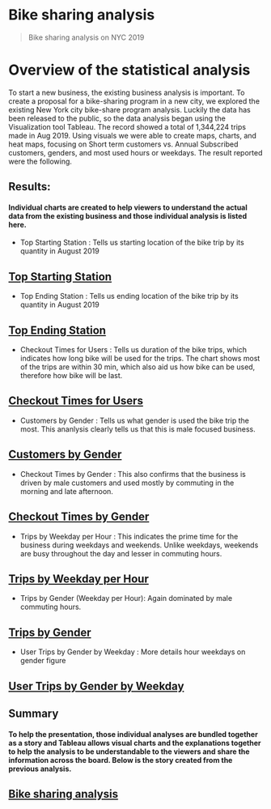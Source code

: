 # Bike sharing analysis
> Bike sharing analysis on NYC 2019
# Overview of the statistical analysis
To start a new business, the existing business analysis is important.  To create a proposal for a bike-sharing program in a new city, we explored the existing New York city bike-share program analysis. Luckily the data has been released to the public, so the data analysis began using the Visualization tool Tableau.  The record showed a total of 1,344,224 trips made in Aug 2019.  Using visuals we were able to create maps, charts, and heat maps, focusing on Short term customers vs. Annual Subscribed customers, genders, and most used hours or weekdays.  The result reported were the following.


## Results:
#### Individual charts are created to help viewers to understand the actual data from the existing business and those individual analysis is listed here.
	
- Top Starting Station : Tells us starting location of the bike trip by its quantity in August 2019

[Top Starting Station](https://public.tableau.com/app/profile/sonmi.kim/viz/Trips_by_Gender_by_Weekday/TopStatingLocation)
---	
- Top Ending Station : Tells us ending location of the bike trip by its quantity in August 2019 

[Top Ending Station](https://public.tableau.com/app/profile/sonmi.kim/viz/Ending_Location/TopEndingLocation)
---
	
- Checkout Times for Users : Tells us duration of the bike trips, which indicates how long bike will be used for the trips.  The chart shows most of the trips are within 30 min, which also aid us how bike can be used, therefore how bike will be last.

[Checkout Times for Users](https://public.tableau.com/app/profile/sonmi.kim/viz/Checkout_Times_for_Users_16543906322450/CheckoutTimesforUsers)
---
	
- Customers by Gender : Tells us what gender is used the bike trip the most.  This ananlysis clearly tells us that this is male focused business.

[Customers by Gender](https://public.tableau.com/app/profile/sonmi.kim/viz/Customers_by_Gender/CustomersbyGender)
---
	
- Checkout Times by Gender : This also confirms that the business is driven by male customers and used mostly by commuting in the morning and late afternoon.

[Checkout Times by Gender](https://public.tableau.com/app/profile/sonmi.kim/viz/Checkout_Times_by_Gender_16543907807600/CheckoutTimesbyGender)
---
	
- Trips by Weekday per Hour : This indicates the prime time for the business during weekdays and weekends.  Unlike weekdays, weekends are busy throughout the day and lesser in commuting hours.

[Trips by Weekday per Hour](https://public.tableau.com/app/profile/sonmi.kim/viz/Trips_by_Weekday_per_Hour_16543909197500/TripsbyWeekdayperHour)
---
	
- Trips by Gender (Weekday per Hour): Again dominated by male commuting hours.

[Trips by Gender](https://public.tableau.com/app/profile/sonmi.kim/viz/Trips_by_Gender_16543910114510/TripsbyGender)
---
	
- User Trips by Gender by Weekday : More details hour weekdays on gender figure

[User Trips by Gender by Weekday](https://public.tableau.com/app/profile/sonmi.kim/viz/Trips_by_Gender_by_Weekday/NYCBikeTripAnalysis)
---
	
	
## Summary
#### To help the presentation, those individual analyses are bundled together as a story and Tableau allows visual charts and the explanations together to help the analysis to be understandable to the viewers and share the information across the board.  Below is the story created from the previous analysis.

	
[Bike sharing analysis](https://public.tableau.com/app/profile/sonmi.kim/viz/Trips_by_Gender_by_Weekday/NYCBikeTripAnalysis)
---



